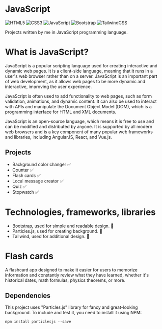 # JavaScript
![HTML5](https://img.shields.io/badge/html5-%23E34F26.svg?style=for-the-badge&logo=html5&logoColor=white)
![CSS3](https://img.shields.io/badge/css3-%231572B6.svg?style=for-the-badge&logo=css3&logoColor=white)
![JavaScript](https://img.shields.io/badge/javascript-%23323330.svg?style=for-the-badge&logo=javascript&logoColor=%23F7DF1E)
![Bootstrap](https://img.shields.io/badge/bootstrap-%23563D7C.svg?style=for-the-badge&logo=bootstrap&logoColor=white)
![TailwindCSS](https://img.shields.io/badge/tailwindcss-%2338B2AC.svg?style=for-the-badge&logo=tailwind-css&logoColor=white)

Projects written by me in JavaScript programming language.

# What is JavaScript?
JavaScript is a popular scripting language used for creating interactive and dynamic web pages. It is a client-side language, meaning that it runs in a user's web browser rather than on a server. JavaScript is an important part of web development, as it allows web pages to be more dynamic and interactive, improving the user experience.

JavaScript is often used to add functionality to web pages, such as form validation, animations, and dynamic content. It can also be used to interact with APIs and manipulate the Document Object Model (DOM), which is a programming interface for HTML and XML documents.

JavaScript is an open-source language, which means it is free to use and can be modified and distributed by anyone. It is supported by all modern web browsers and is a key component of many popular web frameworks and libraries, including AngularJS, React, and Vue.js.

## Projects
- Background color changer :white_check_mark:
- Counter :white_check_mark:
- Flash cards :white_check_mark:
- Local message creator :white_check_mark:
- Quiz :white_check_mark:
- Stopwatch :white_check_mark:

# Technologies, frameworks, libraries
- Bootstrap, used for simple and readable design. :mag_right:
- Particles.js, used for creating background. :mag_right:
- Tailwind, used for additional design. :mag_right:

# Flash cards
A flashcard app designed to make it easier for users to memorize information and constantly review what they have learned, whether it's historical dates, math formulas, physics theorems, or more.

## Dependencies

This project uses "Particles.js" library for fancy and great-looking background. To include and test it, you need to install it using NPM:

``` 
npm install particlesjs --save 
```
